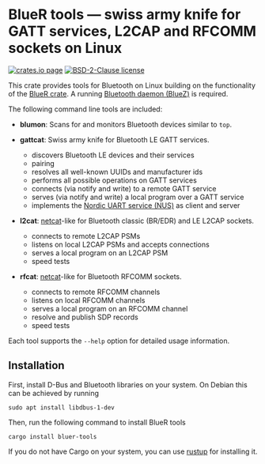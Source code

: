 BlueR tools — swiss army knife for GATT services, L2CAP and RFCOMM sockets on Linux
===================================================================================

[![crates.io page](https://img.shields.io/crates/v/bluer-tools)](https://crates.io/crates/bluer-tools)
[![BSD-2-Clause license](https://img.shields.io/crates/l/bluer-tools)](https://raw.githubusercontent.com/bluez/bluer/master/LICENSE)

This crate provides tools for Bluetooth on Linux building on the functionality of the [BlueR crate].
A running [Bluetooth daemon (BlueZ)] is required.

The following command line tools are included:

  - **blumon**: Scans for and monitors Bluetooth devices similar to `top`.

  - **gattcat**: Swiss army knife for Bluetooth LE GATT services.
    - discovers Bluetooth LE devices and their services
    - pairing
    - resolves all well-known UUIDs and manufacturer ids
    - performs all possible operations on GATT services
    - connects (via notify and write) to a remote GATT service
    - serves (via notify and write) a local program over a GATT service
    - implements the [Nordic UART service (NUS)] as client and server

  - **l2cat**: [netcat]-like for Bluetooth classic (BR/EDR) and LE L2CAP sockets.
    - connects to remote L2CAP PSMs
    - listens on local L2CAP PSMs and accepts connections
    - serves a local program on an L2CAP PSM
    - speed tests

  - **rfcat**: [netcat]-like for Bluetooth RFCOMM sockets.
    - connects to remote RFCOMM channels
    - listens on local RFCOMM channels
    - serves a local program on an RFCOMM channel
    - resolve and publish SDP records
    - speed tests

Each tool supports the `--help` option for detailed usage information.

[BlueR crate]: https://crates.io/crates/bluer
[Nordic UART service (NUS)]: https://developer.nordicsemi.com/nRF_Connect_SDK/doc/latest/nrf/include/bluetooth/services/nus.html
[netcat]: https://sectools.org/tool/netcat/
[Bluetooth daemon (BlueZ)]: http://www.bluez.org/

Installation
------------

First, install D-Bus and Bluetooth libraries on your system.
On Debian this can be achieved by running

    sudo apt install libdbus-1-dev

Then, run the following command to install BlueR tools

    cargo install bluer-tools

If you do not have Cargo on your system, you can use [rustup] for installing it.

[rustup]: https://rustup.rs/
